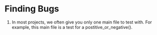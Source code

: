 # Finding Bugs
1. In most projects, we often give you only one main file to test with. For example, this main file is a test for a
	 postitive_or_negative().
